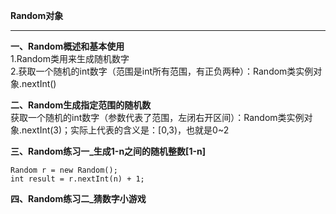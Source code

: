 **Random对象**  

----------

**一、Random概述和基本使用**  
1.Random类用来生成随机数字  
2.获取一个随机的int数字（范围是int所有范围，有正负两种）：Random类实例对象.nextInt()  

**二、Random生成指定范围的随机数**  
获取一个随机的int数字（参数代表了范围，左闭右开区间）：Random类实例对象.nextInt(3)；实际上代表的含义是：[0,3)，也就是0~2  

**三、Random练习一_生成1-n之间的随机整数[1-n]**  

    Random r = new Random();  
    int result = r.nextInt(n) + 1;  

**四、Random练习二_猜数字小游戏**  